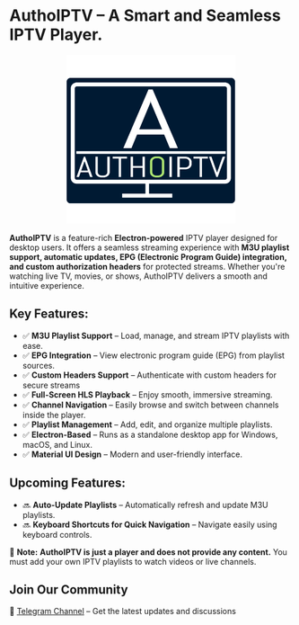 # **AuthoIPTV – A Smart and Seamless IPTV Player.**

<p align="center">
  <img style="height: 300px;" src="https://github.com/glitport/AuthoIPTV/blob/main/screenshots/authoiptv-logo.png?raw=true" alt="AuthoIPTV Icon" title="Smart and Seamless IPTV player application" />
</p>

**AuthoIPTV** is a feature-rich **Electron-powered** IPTV player designed for desktop users. It offers a seamless streaming experience with **M3U playlist support, automatic updates, EPG (Electronic Program Guide) integration, and custom authorization headers** for protected streams. Whether you're watching live TV, movies, or shows, AuthoIPTV delivers a smooth and intuitive experience.

## **Key Features:**

- ✅ **M3U Playlist Support** – Load, manage, and stream IPTV playlists with ease.  
- ✅ **EPG Integration** – View electronic program guide (EPG) from playlist sources.
- ✅ **Custom Headers Support** – Authenticate with custom headers for secure streams  
- ✅ **Full-Screen HLS Playback** – Enjoy smooth, immersive streaming.  
- ✅ **Channel Navigation** – Easily browse and switch between channels inside the player.  
- ✅ **Playlist Management** – Add, edit, and organize multiple playlists.
- ✅ **Electron-Based** – Runs as a standalone desktop app for Windows, macOS, and Linux.  
- ✅ **Material UI Design** – Modern and user-friendly interface.

## **Upcoming Features:**
- 🔜 **Auto-Update Playlists** – Automatically refresh and update M3U playlists.
- 🔜 **Keyboard Shortcuts for Quick Navigation** – Navigate easily using keyboard controls.  

📌 **Note:** **AuthoIPTV is just a player and does not provide any content.** You must add your own IPTV playlists to watch videos or live channels.

## Join Our Community

📢 [Telegram Channel](https://t.me/AuthoIPTV) – Get the latest updates and discussions
